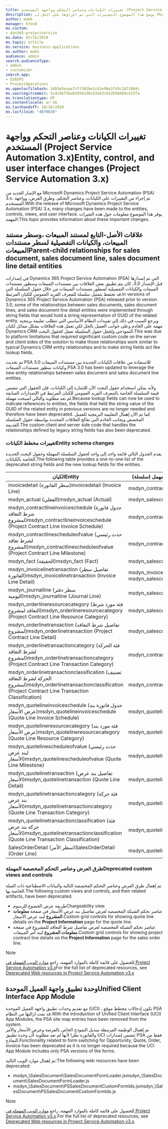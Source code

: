 ```yaml
---
title: تغييرات الكيانات وعناصر التحكم وواجهة المستخدم (Project Service Automation 3.x)
description: يوضح هذا الموضوع التغييرات التي تم اجراؤها علي الحل لـ Microsoft Dynamics Project Service Automation 3.x.
author: makk
manager: kfend
ms.custom:
- dyn365-projectservice
ms.date: 03/15/2019
ms.topic: article
ms.service: business-applications
ms.author: makk
audience: admin
search.audienceType:
- admin
- customizer
search.app:
- D365PS
- ProjectOperations
ms.openlocfilehash: 2d93e5eaae7cff302be1cb2e96e3f45c24739b0c
ms.sourcegitcommit: 5c4c9bf3ba018562d6cb3443c01d550489c415fa
ms.translationtype: HT
ms.contentlocale: ar-SA
ms.lasthandoff: 10/16/2020
ms.locfileid: "4070839"
---
```

# <a name="entity-control-and-user-interface-changes-project-service-automation-3x"></a><span data-ttu-id="90a29-103">تغييرات الكيانات وعناصر التحكم وواجهة المستخدم (Project Service Automation 3.x)</span><span class="sxs-lookup"><span data-stu-id="90a29-103">Entity, control, and user interface changes (Project Service Automation 3.x)</span></span>
<span data-ttu-id="90a29-104">مع الإصار الجديد من Microsoft Dynamics Project Service Automation (PSA) 3.x، تم إجراء من التغييرات على الكيانات، وعناصر التحكم، وطرق العرض، وواجهة المستخدم.</span><span class="sxs-lookup"><span data-stu-id="90a29-104">With the release of Microsoft Dynamics Project Service Automation (PSA) 3.x, many changes have been made to the entities, controls, views, and user interface.</span></span> <span data-ttu-id="90a29-105">يوفر هذا الموضوع معلومات حول هذه التغيرات المهمة:</span><span class="sxs-lookup"><span data-stu-id="90a29-105">This topic provides information about these important changes.</span></span>

## <a name="parent-child-relationships-for-sales-document-sales-document-line-sales-document-line-detail-entities"></a><span data-ttu-id="90a29-106">علاقات الأصل-التابع لمستند المبيعات ،وسطر مستند المبيعات، والكيانات التفصيلية لسطر مستندات المبيعات</span><span class="sxs-lookup"><span data-stu-id="90a29-106">Parent-child relationships for sales document, sales document line, sales document line detail entities</span></span>
<span data-ttu-id="90a29-107">في إصدارات Dynamics 365 Project Service Automation (PSA) التي تم إصدارها قبل الإصدار 3.0، كان يتم تطبيق بعض العلاقات بين مستندات المبيعات وسطور مستندات المبيعات والكيانات التفصيلية لسطور مستندات المبيعات من خلال حقول السلسلة التي قد تحتفظ بتمثيل سلسلة للمعرف الفريد العمومي للكيان المرتبط.</span><span class="sxs-lookup"><span data-stu-id="90a29-107">In versions of Dynamics 365 Project Service Automation (PSA) released prior to version 3.0, some of the relationships between sales documents, sales document lines, and sales document line detail entities were implemented through string fields that would hold a string representation of GUID of the related entity.</span></span> <span data-ttu-id="90a29-108">ويرجع السبب في ذلك إلى تقييدات النظام الأساسي التي تتطلب تعليمة برمجية مهمة على الخادم وعلى جوانب العميل بالحل لكي تعمل هذه العلاقات بشكل مماثل لكيان Dynamics CRM النموذجي ولجعل حقول السلسلة تعمل كحقول البحث.</span><span class="sxs-lookup"><span data-stu-id="90a29-108">This was due to platform limitations that required significant custom code on the server and client sides of the solution to make those relationships work similar to typical Dynamics CRM entity relationships and to make string fields act like lookup fields.</span></span>

<span data-ttu-id="90a29-109">تم تحديث PSA 3.0 للاستفادة من علاقات الكيانات الجديدة بين مستندات المبيعات وكيانات سطور مستندات المبيعات.</span><span class="sxs-lookup"><span data-stu-id="90a29-109">PSA 3.0 has been updated to leverage the new entity relationships between sales document and sales document line entities.</span></span>

<span data-ttu-id="90a29-110">ولأنه يمكن استخدام حقول البحث الآن للإشارة إلى الكيانات، فإن الحقول التي تتضمن قيمة السلسلة الخاصة بالمعرف الفريد العمومي للكيان المرتبط في الإصدارات السابقة لم تعد مطلوبة والتالي أصبحت مهملة.</span><span class="sxs-lookup"><span data-stu-id="90a29-110">Because lookup fields can now be used to indicate references to entities, the fields that held the string value of the GUID of the related entity in previous versions are no longer needed and therefore have been deprecated.</span></span> <span data-ttu-id="90a29-111">كما تم الآن إهمال التعليمة البرمجية للعميل المخصص وبجانب الخادم التي تعالج العلاقات المحددة بواسطة حقول السلسلة القديمة.</span><span class="sxs-lookup"><span data-stu-id="90a29-111">The custom client and server side code that handles the relationships defined by legacy string fields has also been deprecated.</span></span>

### <a name="entity-schema-changes"></a><span data-ttu-id="90a29-112">تغييرات مخطط الكيانات</span><span class="sxs-lookup"><span data-stu-id="90a29-112">Entity schema changes</span></span>
<span data-ttu-id="90a29-113">يقدم الجدول التالي قائمة واحد إلى واحد لحقول السلسلة المهملة وحقول البحث الجديدة الخاصة بالكيانات.</span><span class="sxs-lookup"><span data-stu-id="90a29-113">The following table provides a one-to-one list of the deprecated string fields and the new lookup fields for the entities.</span></span> 

 <span data-ttu-id="90a29-114">الكيان</span><span class="sxs-lookup"><span data-stu-id="90a29-114">Entity</span></span> |   <span data-ttu-id="90a29-115">الحقل المهمل (سلسلة)</span><span class="sxs-lookup"><span data-stu-id="90a29-115">Deprecated field (String)</span></span> | <span data-ttu-id="90a29-116">الحقل الجديد (بحث)</span><span class="sxs-lookup"><span data-stu-id="90a29-116">New field (Lookup)</span></span>
--- | --- | ---
<span data-ttu-id="90a29-117">invoicedetail (سطر الفاتورة)</span><span class="sxs-lookup"><span data-stu-id="90a29-117">invoicedetail (Invoice Line)</span></span> |  <span data-ttu-id="90a29-118">msdyn_contractline</span><span class="sxs-lookup"><span data-stu-id="90a29-118">msdyn_contractline</span></span> |    <span data-ttu-id="90a29-119">msdyn_contractlineid</span><span class="sxs-lookup"><span data-stu-id="90a29-119">msdyn_contractlineid</span></span>
<span data-ttu-id="90a29-120">msdyn_actual (الفعلي)</span><span class="sxs-lookup"><span data-stu-id="90a29-120">msdyn_actual (Actual)</span></span> | <span data-ttu-id="90a29-121">msdyn_salescontractline</span><span class="sxs-lookup"><span data-stu-id="90a29-121">msdyn_salescontractline</span></span> |   <span data-ttu-id="90a29-122">msdyn_salescontractlineid</span><span class="sxs-lookup"><span data-stu-id="90a29-122">msdyn_salescontractlineid</span></span>
<span data-ttu-id="90a29-123">msdyn_contractlineinvoiceschedule (جدول فاتورة شرط التعاقد لمشروع)</span><span class="sxs-lookup"><span data-stu-id="90a29-123">msdyn_contractlineinvoiceschedule (Project Contract Line Invoice Schedule)</span></span> |    <span data-ttu-id="90a29-124">msdyn_contractline</span><span class="sxs-lookup"><span data-stu-id="90a29-124">msdyn_contractline</span></span> |    <span data-ttu-id="90a29-125">msdyn_contractlineid</span><span class="sxs-lookup"><span data-stu-id="90a29-125">msdyn_contractlineid</span></span>
<span data-ttu-id="90a29-126">msdyn_contractlinescheduleofvalue (حدث رئيسي لشرط تعاقد المشروع)</span><span class="sxs-lookup"><span data-stu-id="90a29-126">msdyn_contractlinescheduleofvalue (Project Contract Line Milestone)</span></span> |   <span data-ttu-id="90a29-127">msdyn_contractline</span><span class="sxs-lookup"><span data-stu-id="90a29-127">msdyn_contractline</span></span> |    <span data-ttu-id="90a29-128">msdyn_contractlineid</span><span class="sxs-lookup"><span data-stu-id="90a29-128">msdyn_contractlineid</span></span>
<span data-ttu-id="90a29-129">msdyn_fact (الحقيقة)</span><span class="sxs-lookup"><span data-stu-id="90a29-129">msdyn_fact (Fact)</span></span> | <span data-ttu-id="90a29-130">msdyn_salescontractline</span><span class="sxs-lookup"><span data-stu-id="90a29-130">msdyn_salescontractline</span></span> |   <span data-ttu-id="90a29-131">msdyn_salescontractlineid</span><span class="sxs-lookup"><span data-stu-id="90a29-131">msdyn_salescontractlineid</span></span>
<span data-ttu-id="90a29-132">msdyn_invoicelinetransaction (تفاصيل سطر الفاتورة)</span><span class="sxs-lookup"><span data-stu-id="90a29-132">msdyn_invoicelinetransaction (Invoice Line Detail)</span></span> | <span data-ttu-id="90a29-133">msdyn_invoiceline</span><span class="sxs-lookup"><span data-stu-id="90a29-133">msdyn_invoiceline</span></span> <br> <span data-ttu-id="90a29-134">msdyn_salescontractline</span><span class="sxs-lookup"><span data-stu-id="90a29-134">msdyn_salescontractline</span></span> | <span data-ttu-id="90a29-135">msdyn_invoicelineid</span><span class="sxs-lookup"><span data-stu-id="90a29-135">msdyn_invoicelineid</span></span> <br> <span data-ttu-id="90a29-136">msdyn_salescontractlineid</span><span class="sxs-lookup"><span data-stu-id="90a29-136">msdyn_salescontractlineid</span></span>
<span data-ttu-id="90a29-137">msdyn_journalline (سطر دفتر اليومية)</span><span class="sxs-lookup"><span data-stu-id="90a29-137">msdyn_journalline (Journal Line)</span></span> |  <span data-ttu-id="90a29-138">msdyn_salescontractline</span><span class="sxs-lookup"><span data-stu-id="90a29-138">msdyn_salescontractline</span></span> |   <span data-ttu-id="90a29-139">msdyn_salescontractlineid</span><span class="sxs-lookup"><span data-stu-id="90a29-139">msdyn_salescontractlineid</span></span>
<span data-ttu-id="90a29-140">msdyn_orderlineresourcecategory (فئة مورد شرط التعاقد لمشروع)</span><span class="sxs-lookup"><span data-stu-id="90a29-140">msdyn_orderlineresourcecategory (Project Contract Line Resource Category)</span></span> | <span data-ttu-id="90a29-141">msdyn_salescontractline</span><span class="sxs-lookup"><span data-stu-id="90a29-141">msdyn_salescontractline</span></span> |   <span data-ttu-id="90a29-142">msdyn_contractlineid</span><span class="sxs-lookup"><span data-stu-id="90a29-142">msdyn_contractlineid</span></span>
<span data-ttu-id="90a29-143">msdyn_orderlinetransaction (تفاصيل شرط التعاقد لمشروع)</span><span class="sxs-lookup"><span data-stu-id="90a29-143">msdyn_orderlinetransaction (Project Contract Line Detail)</span></span> | <span data-ttu-id="90a29-144">msdyn_salescontractline</span><span class="sxs-lookup"><span data-stu-id="90a29-144">msdyn_salescontractline</span></span> |   <span data-ttu-id="90a29-145">msdyn_salescontractlineid</span><span class="sxs-lookup"><span data-stu-id="90a29-145">msdyn_salescontractlineid</span></span>
<span data-ttu-id="90a29-146">msdyn_orderlinetransactioncategory (فئة الحركة لشرط التعاقد لمشروع)</span><span class="sxs-lookup"><span data-stu-id="90a29-146">msdyn_orderlinetransactioncategory (Project Contract Line Transaction Category)</span></span> |   <span data-ttu-id="90a29-147">msdyn_contractline</span><span class="sxs-lookup"><span data-stu-id="90a29-147">msdyn_contractline</span></span> |    <span data-ttu-id="90a29-148">msdyn_contractlineid</span><span class="sxs-lookup"><span data-stu-id="90a29-148">msdyn_contractlineid</span></span>
<span data-ttu-id="90a29-149">msdyn_orderlinetransactionclassification (تصنيف الحركة لشرط التعاقد لمشروع)</span><span class="sxs-lookup"><span data-stu-id="90a29-149">msdyn_orderlinetransactionclassification (Project Contract Line Transaction Classification)</span></span> |   <span data-ttu-id="90a29-150">msdyn_contractline</span><span class="sxs-lookup"><span data-stu-id="90a29-150">msdyn_contractline</span></span> |    <span data-ttu-id="90a29-151">msdyn_contractlineid</span><span class="sxs-lookup"><span data-stu-id="90a29-151">msdyn_contractlineid</span></span>
<span data-ttu-id="90a29-152">msdyn_quotelineinvoiceschedule (جدول فاتورة بند عرض الأسعار)</span><span class="sxs-lookup"><span data-stu-id="90a29-152">msdyn_quotelineinvoiceschedule (Quote Line Invoice Schedule)</span></span> |  <span data-ttu-id="90a29-153">msdyn_quoteline</span><span class="sxs-lookup"><span data-stu-id="90a29-153">msdyn_quoteline</span></span> |   <span data-ttu-id="90a29-154">msdyn_quotelineid</span><span class="sxs-lookup"><span data-stu-id="90a29-154">msdyn_quotelineid</span></span>
<span data-ttu-id="90a29-155">msdyn_quotelineresourcecategory (فئة مورد بند عرض الأسعار)</span><span class="sxs-lookup"><span data-stu-id="90a29-155">msdyn_quotelineresourcecategory (Quote Line Resource Category)</span></span> |    <span data-ttu-id="90a29-156">msdyn_quoteline</span><span class="sxs-lookup"><span data-stu-id="90a29-156">msdyn_quoteline</span></span> |   <span data-ttu-id="90a29-157">msdyn_quotelineid</span><span class="sxs-lookup"><span data-stu-id="90a29-157">msdyn_quotelineid</span></span>
<span data-ttu-id="90a29-158">msdyn_quotelinescheduleofvalue (حدث رئيسي لبند عرض الأسعار)</span><span class="sxs-lookup"><span data-stu-id="90a29-158">msdyn_quotelinescheduleofvalue (Quote Line Milestone)</span></span> | <span data-ttu-id="90a29-159">msdyn_quoteline</span><span class="sxs-lookup"><span data-stu-id="90a29-159">msdyn_quoteline</span></span> |   <span data-ttu-id="90a29-160">msdyn_quotelineid</span><span class="sxs-lookup"><span data-stu-id="90a29-160">msdyn_quotelineid</span></span>
<span data-ttu-id="90a29-161">msdyn_quotelinetransaction (تفاصيل بند عرض الأسعار)</span><span class="sxs-lookup"><span data-stu-id="90a29-161">msdyn_quotelinetransaction (Quote Line Detail)</span></span> |    <span data-ttu-id="90a29-162">msdyn_quoteline</span><span class="sxs-lookup"><span data-stu-id="90a29-162">msdyn_quoteline</span></span> |   <span data-ttu-id="90a29-163">msdyn_quotelineid</span><span class="sxs-lookup"><span data-stu-id="90a29-163">msdyn_quotelineid</span></span>
<span data-ttu-id="90a29-164">msdyn_quotelinetransactioncategory (فئة حركة بند عرض الأسعار)</span><span class="sxs-lookup"><span data-stu-id="90a29-164">msdyn_quotelinetransactioncategory (Quote Line Transaction Category)</span></span> |  <span data-ttu-id="90a29-165">msdyn_quoteline</span><span class="sxs-lookup"><span data-stu-id="90a29-165">msdyn_quoteline</span></span> |   <span data-ttu-id="90a29-166">msdyn_quotelineid</span><span class="sxs-lookup"><span data-stu-id="90a29-166">msdyn_quotelineid</span></span>
<span data-ttu-id="90a29-167">msdyn_quotelinetransactionclassification (فئة حركة بند عرض الأسعار)</span><span class="sxs-lookup"><span data-stu-id="90a29-167">msdyn_quotelinetransactionclassification (Quote Line Transaction Classification)</span></span> |  <span data-ttu-id="90a29-168">msdyn_quoteline</span><span class="sxs-lookup"><span data-stu-id="90a29-168">msdyn_quoteline</span></span> |   <span data-ttu-id="90a29-169">msdyn_quotelineid</span><span class="sxs-lookup"><span data-stu-id="90a29-169">msdyn_quotelineid</span></span>
<span data-ttu-id="90a29-170">SalesOrderDetail (سطر الأمر)</span><span class="sxs-lookup"><span data-stu-id="90a29-170">SalesOrderDetail (Order Line)</span></span> | <span data-ttu-id="90a29-171">msdyn_quotelineid</span><span class="sxs-lookup"><span data-stu-id="90a29-171">msdyn_quotelineid</span></span> | <span data-ttu-id="90a29-172">msdyn_quoteline</span><span class="sxs-lookup"><span data-stu-id="90a29-172">msdyn_quoteline</span></span> 

### <a name="deprecated-custom-views-and-controls"></a><span data-ttu-id="90a29-173">طرق العرض وعناصر التحكم المخصصة المهملة</span><span class="sxs-lookup"><span data-stu-id="90a29-173">Deprecated custom views and controls</span></span>
<span data-ttu-id="90a29-174">تم إهمال طرق العرض وعناصر التحكم المخصصة التالية والبيانات الاصطناعية ذات الصلة الخاصة بها.</span><span class="sxs-lookup"><span data-stu-id="90a29-174">The following custom views and controls, and their related artifacts, have been deprecated.</span></span>

- <span data-ttu-id="90a29-175">طريقة عرض الخضوع للرسوم</span><span class="sxs-lookup"><span data-stu-id="90a29-175">Chargeability view.</span></span>
- <span data-ttu-id="90a29-176">عناصر تحكم الشبكة المخصصة لعرض تفاصيل بند عرض الأسعار في صفحة **معلومات المشروع** لبند عرض الأسعار.</span><span class="sxs-lookup"><span data-stu-id="90a29-176">Custom grid controls for showing quote line details on the **Project Information** page for the quote line.</span></span>
- <span data-ttu-id="90a29-177">عناصر تحكم الشبكة المخصصة لعرض تفاصيل شرط التعاقد للمشروع في صفحة **معلومات المشروع** لبند أمر المبيعات.</span><span class="sxs-lookup"><span data-stu-id="90a29-177">Custom grid controls for showing project contract line details on the **Project Information** page for the sales order line.</span></span>

> [!NOTE]
> <span data-ttu-id="90a29-178">للحصول على قائمة كاملة بالموارد المهمة، راجع [موارد الويب المهملة في Project Service Automation v3.x](../developer-guides/web-resources-deprecated-v3.x.md)</span><span class="sxs-lookup"><span data-stu-id="90a29-178">For the full list of deprecated resources, see [Deprecated Web resources in Project Service Automation v3.x](../developer-guides/web-resources-deprecated-v3.x.md)</span></span>

## <a name="unified-client-interface-app-module"></a><span data-ttu-id="90a29-179">وحدة تطبيق واجهة العميل الموحدة</span><span class="sxs-lookup"><span data-stu-id="90a29-179">Unified Client Interface App Module</span></span>
<span data-ttu-id="90a29-180">مع تقديم وحدات تطبيق واجهة العميل الموحدة (UCI) ، تكون إدخالات مخطط موقع PSA قد تمت ازالتها من النظام.</span><span class="sxs-lookup"><span data-stu-id="90a29-180">With the introduction of Unified Client Interface (UCI) App Modules, the PSA site map entries have been removed from the system.</span></span>  
<span data-ttu-id="90a29-181">تم إهمال الوظيفة المرتبطة بتبديل النموذج الخاص بالفرصة وعرض الأسعار والأمر والفاتورة نظرا لأنها لم تعد مطلوبة لأن وحدة تطبيق UCI تتضمن إصدارات PSA فقط من النماذج.</span><span class="sxs-lookup"><span data-stu-id="90a29-181">Functionality related to form switching for Opportunity, Quote, Order, Invoice has been deprecated as it is no longer required because the UCI App Module includes only PSA versions of the forms.</span></span>  

<span data-ttu-id="90a29-182">تم إهمال موارد الويب التالية:</span><span class="sxs-lookup"><span data-stu-id="90a29-182">The following web resources have been deprecated:</span></span>

- <span data-ttu-id="90a29-183">msdyn_\SalesDocument\SalesDocumentFormLoader.js</span><span class="sxs-lookup"><span data-stu-id="90a29-183">msdyn_\SalesDocument\SalesDocumentFormLoader.js</span></span>
- <span data-ttu-id="90a29-184">msdyn_\SalesDocument\PSSalesDocumentCustomFormIds.js</span><span class="sxs-lookup"><span data-stu-id="90a29-184">msdyn_\SalesDocument\PSSalesDocumentCustomFormIds.js</span></span>

> [!NOTE]
> <span data-ttu-id="90a29-185">للحصول على قائمة كاملة بالموارد المهمة، راجع [موارد الويب المهملة في Project Service Automation v3.x](../developer-guides/web-resources-deprecated-v3.x.md).</span><span class="sxs-lookup"><span data-stu-id="90a29-185">For the full list of deprecated resources, see [Deprecated Web resources in Project Service Automation v3.x](../developer-guides/web-resources-deprecated-v3.x.md).</span></span>


